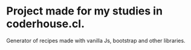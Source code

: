 # Project made for my studies in coderhouse.cl.

Generator of recipes made with vanilla Js, bootstrap and other libraries.
